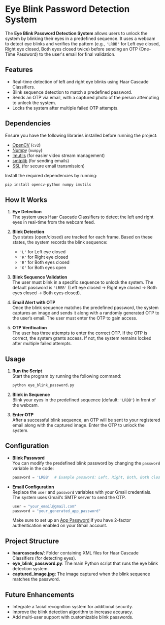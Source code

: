# Eye Blink Password Detection System

The **Eye Blink Password Detection System** allows users to unlock the system by blinking their eyes in a predefined sequence. It uses a webcam to detect eye blinks and verifies the pattern (e.g., `'LRBB'` for Left eye closed, Right eye closed, Both eyes closed twice) before sending an OTP (One-Time Password) to the user's email for final validation.

## Features

- Real-time detection of left and right eye blinks using Haar Cascade Classifiers.
- Blink sequence detection to match a predefined password.
- Sends an OTP via email, with a captured photo of the person attempting to unlock the system.
- Locks the system after multiple failed OTP attempts.

## Dependencies

Ensure you have the following libraries installed before running the project:

- [OpenCV](https://pypi.org/project/opencv-python/) (`cv2`)
- [Numpy](https://pypi.org/project/numpy/) (`numpy`)
- [Imutils](https://pypi.org/project/imutils/) (for easier video stream management)
- [smtplib](https://docs.python.org/3/library/smtplib.html) (for sending emails)
- [SSL](https://docs.python.org/3/library/ssl.html) (for secure email transmission)

Install the required dependencies by running:

```bash
pip install opencv-python numpy imutils
```

## How It Works

1. **Eye Detection**  
   The system uses Haar Cascade Classifiers to detect the left and right eyes in real-time from the webcam feed.

2. **Blink Detection**  
   Eye states (open/closed) are tracked for each frame. Based on these states, the system records the blink sequence:  
   - `'L'` for Left eye closed  
   - `'R'` for Right eye closed  
   - `'B'` for Both eyes closed  
   - `'O'` for Both eyes open  

3. **Blink Sequence Validation**  
   The user must blink in a specific sequence to unlock the system. The default password is `'LRBB'` (Left eye closed -> Right eye closed -> Both eyes closed -> Both eyes closed).

4. **Email Alert with OTP**  
   Once the blink sequence matches the predefined password, the system captures an image and sends it along with a randomly generated OTP to the user’s email. The user must enter the OTP to gain access.

5. **OTP Verification**  
   The user has three attempts to enter the correct OTP. If the OTP is correct, the system grants access. If not, the system remains locked after multiple failed attempts.

## Usage

1. **Run the Script**  
   Start the program by running the following command:

   ```bash
   python eye_blink_password.py
   ```

2. **Blink in Sequence**  
   Blink your eyes in the predefined sequence (default: `'LRBB'`) in front of the webcam.

3. **Enter OTP**  
   After a successful blink sequence, an OTP will be sent to your registered email along with the captured image. Enter the OTP to unlock the system.

## Configuration

- **Blink Password**  
   You can modify the predefined blink password by changing the `password` variable in the code:

   ```python
   password = 'LRBB'  # Example password: Left, Right, Both, Both closed
   ```

- **Email Configuration**  
   Replace the `user` and `password` variables with your Gmail credentials. The system uses Gmail's SMTP server to send the OTP.

   ```python
   user = "your_email@gmail.com"
   password = "your_generated_app_password"
   ```

   Make sure to set up an [App Password](https://support.google.com/accounts/answer/185833?hl=en) if you have 2-factor authentication enabled on your Gmail account.

## Project Structure

- **haarcascades/**: Folder containing XML files for Haar Cascade Classifiers (for detecting eyes).
- **eye_blink_password.py**: The main Python script that runs the eye blink detection system.
- **captured_image.jpg**: The image captured when the blink sequence matches the password.

## Future Enhancements

- Integrate a facial recognition system for additional security.
- Improve the blink detection algorithm to increase accuracy.
- Add multi-user support with customizable blink passwords.
